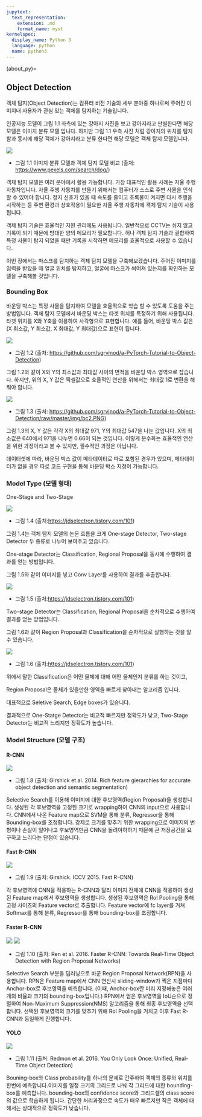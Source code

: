 ```yaml
---
jupytext:
  text_representation:
    extension: .md
    format_name: myst
kernelspec:
  display_name: Python 3
  language: python
  name: python3
---
```


(about_py)=

## Object Detection

객체 탐지(Object Detection)는 컴퓨터 비전 기술의 세부 분야중 하나로써 주어진 이미지내 사용자가 관심 있는 객체를 탐지하는 기술입니다. 

인공지능 모델이 그림 1.1 좌측에 있는 강아지 사진을 보고 강아지라고 판별한다면 해당 모델은 이미지 분류 모델 입니다. 하지만 그림 1.1 우측 사진 처럼 강아지의 위치를 탐지함과 동시에 해당 객체가 강아지라고 분류 한다면 해당 모델은 객체 탐지 모델입니다. 

![](https://drive.google.com/uc?id=1qFN7jJpM-VsR7SIMvbxDO4fGrvqCZvrz)

- 그림 1.1 이미지 분류 모델과 객체 탐지 모델 비교 (출처: https://www.pexels.com/search/dog/)

객체 탐지 모델은 여러 분야에서 활용 가능합니다. 가장 대표적인 활용 사례는 자율 주행 자동차입니다. 자율 주행 자동차를 만들기 위해서는 컴퓨터가 스스로 주변 사물을 인식할 수 있어야 합니다. 정지 신호가 있을 때 속도를 줄이고 초록불이 켜지면 다시 주행을 시작하는 등 주변 환경과 상호작용이 필요한 자율 주행 자동차에 객체 탐지 기술이 사용 됩니다. 

객체 탐지 기술은 효율적인 자원 관리에도 사용됩니다. 일반적으로 CCTV는 쉬지 않고 기록이 되기 때문에 방대한 양의 메모리가 필요합니다. 허나 객체 탐지 기술과 결합하여 특정 사물이 탐지 되었을 때만 기록을 시작하면 메모리를 효율적으로 사용할 수 있습니다. 

이번 장에서는 마스크를 탐지하는 객체 탐지 모델을 구축해보겠습니다. 주어진 이미지를 입력을 받았을 때 얼굴 위치를 탐지하고, 얼굴에 마스크가 씌여져 있는지를 확인하는 모델을 구축해볼 것입니다. 

### Bounding Box


바운딩 박스는 특정 사물을 탐지하여 모델을 효율적으로 학습 할 수 있도록 도움을 주는 방법입니다. 객체 탐지 모델에서 바운딩 박스는 타겟 위치를 특정하기 위해 사용됩니다. 타겟 위치를 X와 Y축을 이용하여 사각형으로 표현합니다. 예를 들어, 바운딩 박스 값은 (X 최소값, Y 최소값, X 최대값, Y 최대값)으로 표현이 됩니다.

![](https://github.com/sgrvinod/a-PyTorch-Tutorial-to-Object-Detection/raw/master/img/bc1.PNG)

- 그림 1.2 (출처: https://github.com/sgrvinod/a-PyTorch-Tutorial-to-Object-Detection)

그림 1.2와 같이 X와 Y의 최소값과 최대값 사이의 면적을 바운딩 박스 영역으로 잡습니다. 하지만, 위의 X, Y 값은 픽셀값으로 효율적인 연산을 위해서는 최대값 1로 변환을 해줘야 합니다.

![](https://github.com/sgrvinod/a-PyTorch-Tutorial-to-Object-Detection/raw/master/img/bc2.PNG)

- 그림 1.3 (출처: https://github.com/sgrvinod/a-PyTorch-Tutorial-to-Object-Detection/raw/master/img/bc2.PNG)

그림 1.3의 X, Y 값은 각각 X의 최대값 971, Y의 최대값 547을 나눈 값입니다. X의 최소값은 640에서 971을 나누면 0.66이 되는 것입니다. 이렇게 분수화는 효율적인 연산을 위한 과정이라고 볼 수 있지만, 필수적인 과정은 아닙니다.

데이터셋에 따라, 바운딩 박스 값이 메타데이터로 따로 포함된 경우가 있으며, 메타데이터가 없을 경우 따로 코드 구현을 통해 바운딩 박스 지정이 가능합니다.




### Model Type (모델 형태) 

One-Stage and Two-Stage

![](https://drive.google.com/uc?id=1m1tY_ihiDtx2i4hq2qhz5VJwqFZHw8IW)

- 그림 1.4 (출처:https://jdselectron.tistory.com/101)

그림 1.4는 객체 탐지 모델의 논문 흐름을 크게 One-stage Detector, Two-stage Detector 두 종류로 나누어 보여주고 있습니다.

One-stage Detector는 Classification, Regional Proposal을 동시에 수행하여 결과를 얻는 방법입니다.

그림 1.5와 같이 이미지를 넣고  Conv Layer를 사용하여 결과를 추출합니다.

![](https://drive.google.com/uc?id=1850eKsb59NtgQEcM0fXji7cD13TEsDo3)

- 그림 1.5 (출처:https://jdselectron.tistory.com/101)


Two-stage Detector는 Classification, Regional Proposal을 순차적으로 수행하여 결과를 얻는 방법입니다.

그림 1.6과 같이 Region Proposal과 Classification을 순차적으로 실행하는 것을 알 수 있습니다. 

![](https://drive.google.com/uc?id=1qACO-vEahSiz2Zb5jmAW1jbw94g1ThZO)

- 그림 1.6 (출처:https://jdselectron.tistory.com/101)

위에서 말한 Classification은 어떤 물체에 대해 어떤 물체인지 분류를 하는 것이고,

Region Proposal은 물체가 있을만한 영역을 빠르게 찾아내는 알고리즘 입니다.

대표적으로 Seletive Search, Edge boxes가 있습니다.

결과적으로 One-Statge Detector는 비교적 빠르지만 정확도가 낮고, Two-Stage Detector는 비교적 느리지만 정확도가 높습니다.

### Model Structure (모델 구조)

#### R-CNN

![](https://drive.google.com/uc?id=1qCmgiqH45lkpzADBk3zh29RFPPrRVKC4)

- 그림 1.8 (출처: Girshick et al. 2014. Rich feature gierarchies for accurate object detection and semantic segmentation)

Selective Search를 이용해 이미지에 대한 후보영역(Region Proposal)을 생성합니다. 생성된 각 후보영역을 고정된 크기로 wrapping하여 CNN의 input으로 사용합니다. CNN에서 나온 Feature map으로 SVM을 통해 분류, Regressor을 통해 Bounding-box를 조정합니다. 강제로 크기를 맞추기 위한 wrapping으로 이미지의 변형이나 손실이 일어나고 후보영역만큼 CNN을 돌려야하하기 때문에 큰 저장공간을 요구하고 느리다는 단점이 있습니다.


#### Fast R-CNN

![](https://drive.google.com/uc?export=view&id=1zKLOeKylk2SjRMQmfJ3ZJdaJSs0q1fIw)

- 그림 1.9 (출처: Girshick. ICCV 2015. Fast R-CNN)

각 후보영역에 CNN을 적용하는 R-CNN과 달리 이미지 전체에 CNN을 적용하여 생성된 Feature map에서 후보영역을 생성합니다. 생성된 후보영역은 RoI Pooling을 통해 고정 사이즈의 Feature vector로 추출합니다. Feature vector에 fc layer를 거쳐 Softmax를 통해 분류, Regressor를 통해 bounding-box를 조정합니다. 


#### Faster R-CNN

![](https://drive.google.com/uc?export=view&id=1O5sRVhjcVR8J8zFDhVNwWHmEo069j876)
![](https://drive.google.com/uc?export=view&id=18PW63VbzIdODeCRGSW0G9UF78Zmd5QY0)

- 그림 1.10 (출처: Ren et al. 2016. Faster R-CNN: Towards Real-Time Object Detection with Region Proposal Networks)

Selective Search 부분을 딥러닝으로 바꾼 Region Proposal Network(RPN)을 사용합니다. RPN은 Feature map에서 CNN 연산시 sliding-window가 찍은 지점마다 Anchor-box로 후보영역을 예측합니다. (이때, Anchor-box란 미리 지정해놓은 여러 개의 비율과 크기의 bounding-box입니다.) RPN에서 얻은 후보영역을 IoU순으로 정렬하여 Non-Maximum Suppression(NMS) 알고리즘을 통해 최종 후보영역을 선택합니다. 선택된 후보영역의 크기를 맞추기 위해 RoI Pooling을 거치고 이후 Fast R-CNN과 동일하게 진행합니다.



#### YOLO

![](https://drive.google.com/uc?export=view&id=1mVIx26ewRcNab82TGkFj1ODnvPSoQjoD)

- 그림 1.11 (출처: Redmon et al. 2016. You Only Look Once: Unified, Real-Time Object Detection)

Bouning-box와 Class probability를 하나의 문제로 간주하여 객체의 종류와 위치를 한번에 예측합니다.이미지를 일정 크기의 그리드로 나눠 각 그리드에 대한 bounding-box를 예측합니다. bounding-box의 confidence score와 그리드셀의 class score의 값으로 학습하게 됩니다. 간단한 처리과정으로 속도가 매우 빠르지만 작은 객체에 대해서는 상대적으로 정확도가 낮습니다.





```{bibliography} ../_bibliography/references.bib

```
